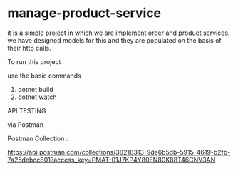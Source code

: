 # manage-product-service

it is a simple project in which we are implement order and product services. we have designed models for this and they are populated on the basis of their http calls.

To run this project 

use the basic commands
1. dotnet build
2. dotnet watch

API TESTING

via Postman 

Postman Collection :

https://api.postman.com/collections/38218313-9de6b5db-5915-4619-b2fb-7a25debcc801?access_key=PMAT-01J7KP4Y80EN80K88T46CNV3AN
